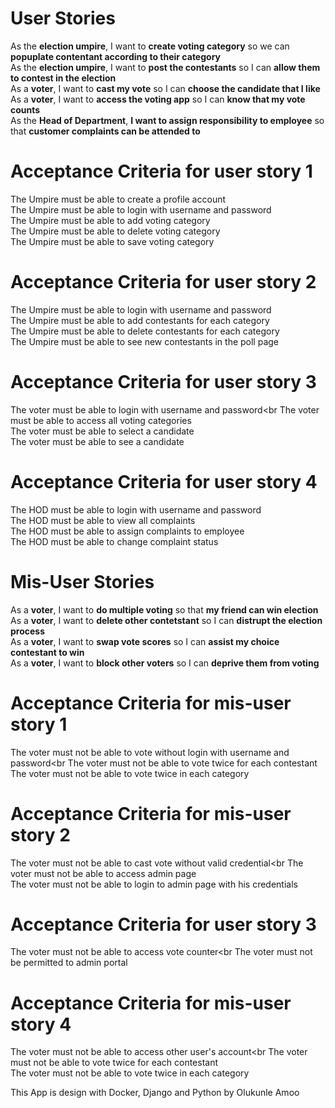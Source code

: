 # User Stories
As the **election umpire**, I want to **create voting category** so we can **popuplate contentant according to their category** <br>
As the **election umpire**, I want to **post the contestants** so I can **allow them to contest in the election** <br>
As a **voter**, I want to **cast my vote** so I can **choose the candidate that I like** <br>
As a **voter**, I want to **access the voting app** so I can **know that my vote counts**<br>
As the **Head of Department**, **I want to assign responsibility to employee** so that **customer complaints can be attended to**


# Acceptance Criteria for user story 1

The Umpire must be able to create a profile account<br>
The Umpire must be able to login with username and password<br>
The Umpire must be able to add voting category<br>
The Umpire must be able to delete voting category<br>
The Umpire must be able to save voting category<br>

# Acceptance Criteria for user story 2

The Umpire must be able to login with username and password<br>
The Umpire must be able to add contestants for each category<br>
The Umpire must be able to delete contestants for each category <br>
The Umpire must be able to see new  contestants in the poll page <br>

# Acceptance Criteria for user story 3
The voter must be able to login with username and password<br
The voter must be able to access all voting categories<br>
The voter must be able to select a candidate <br>
The voter must be able to see a candidate <br>


# Acceptance Criteria for user story 4
The HOD must be able to login with username and password<br>
The HOD must be able to view all complaints<br>
The HOD must be able to assign complaints to employee<br>
The HOD must be able to change complaint status<br>

# Mis-User Stories
As a **voter**, I want to **do multiple voting** so that **my friend can win election** <br>
As a **voter**, I want to **delete other contetstant** so I can **distrupt the election process** <br>
As a **voter**, I want to **swap vote scores** so I can **assist my choice contestant to win** <br>
As a **voter**, I want to **block other voters** so I can **deprive them from voting** <br>


# Acceptance Criteria for mis-user story 1
The voter must not be able to vote without login with username and password<br
The voter must not be able to vote twice for each contestant<br>
The voter must not be able to vote twice in each category<br>


# Acceptance Criteria for mis-user story 2
The voter must not be able to cast vote without valid credential<br
The voter must not be able to access admin page<br>
The voter must not be able to login to admin page with his credentials<br>

# Acceptance Criteria for user story 3
The voter must not be able to access vote counter<br
The voter must not be permitted to admin portal<br>

# Acceptance Criteria for mis-user story 4
The voter must not be able to access other user's account<br
The voter must not be able to vote twice for each contestant<br>
The voter must not be able to vote twice in each category<br>

 This App is design with Docker, Django and Python by Olukunle Amoo


